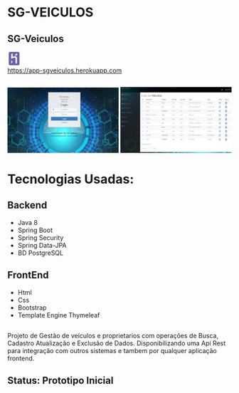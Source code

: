 # SG-VEICULOS

## SG-Veiculos

<img src="./src/main/resources/static/icon/heroku-icon.svg" style="width: 30px">
<br>
<a href="https://app-sgveiculos.herokuapp.com/">
https://app-sgveiculos.herokuapp.com</a>

##
<img src="./thumbnail.jpg" style="width: 250px"/>
<img src="./src/main/resources/static/images/Screenshot.jpg" style="width: 250px"/>

##

# Tecnologias Usadas:

## Backend

* Java 8
* Spring Boot
* Spring Security
* Spring Data-JPA
* BD PostgreSQL

## FrontEnd

* Html
* Css
* Bootstrap
* Template Engine Thymeleaf

##
Projeto de Gestão de veículos e proprietarios com operações de Busca, Cadastro Atualização e Exclusão de Dados.
Disponibilizando uma Api Rest para integração com outros sistemas e tambem por qualquer aplicação frontend.

## Status: Prototipo Inicial
